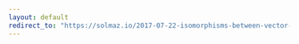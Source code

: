 ```yaml
---
layout: default
redirect_to: "https://solmaz.io/2017-07-22-isomorphisms-between-vector-spaces/"
---
```

